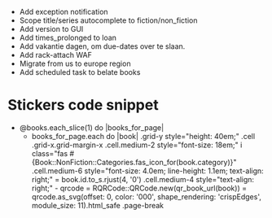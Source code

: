 * Add exception notification
* Scope title/series autocomplete to fiction/non_fiction
* Add version to GUI
* Add times_prolonged to loan
* Add vakantie dagen, om due-dates over te slaan.
* Add rack-attach WAF
* Migrate from us to europe region
* Add scheduled task to belate books

# Stickers code snippet
- @books.each_slice(1) do |books_for_page|
  - books_for_page.each do |book|
    .grid-y style="height: 40em;"
      .cell
        .grid-x.grid-margin-x
          .cell.medium-2 style="font-size: 18em;"
            i class="fas #{Book::NonFiction::Categories.fas_icon_for(book.category)}"
          .cell.medium-6 style="font-size: 4.0em; line-height: 1.1em; text-align: right;"
            = book.id.to_s.rjust(4, '0')
          .cell.medium-4 style="text-align: right;"
            - qrcode = RQRCode::QRCode.new(qr_book_url(book))
            = qrcode.as_svg(offset: 0, color: '000', shape_rendering: 'crispEdges', module_size: 11).html_safe
  .page-break
